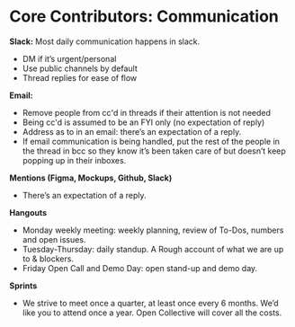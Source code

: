 # Core Contributors: Communication

**Slack:** Most daily communication happens in slack.

* DM if it’s urgent/personal
* Use public channels by default
* Thread replies for ease of flow

**Email:**

* Remove people from cc'd in threads if their attention is not needed
* Being cc'd is assumed to be an FYI only \(no expectation of reply\)
* Address as to in an email: there’s an expectation of a reply.
* If email communication is being handled, put the rest of the people in the thread in bcc so they know it’s been taken care of but doesn’t keep popping up in their inboxes.

**Mentions \(Figma, Mockups, Github, Slack\)**

* There’s an expectation of a reply.

**Hangouts**

* Monday weekly meeting: weekly planning, review of To-Dos, numbers and open issues.
* Tuesday-Thursday: daily standup. A Rough account of what we are up to & blockers.
* Friday Open Call and Demo Day: open stand-up and demo day.

**Sprints**

* We strive to meet once a quarter, at least once every 6 months. We’d like you to attend once a year.  Open Collective will cover all the costs.

